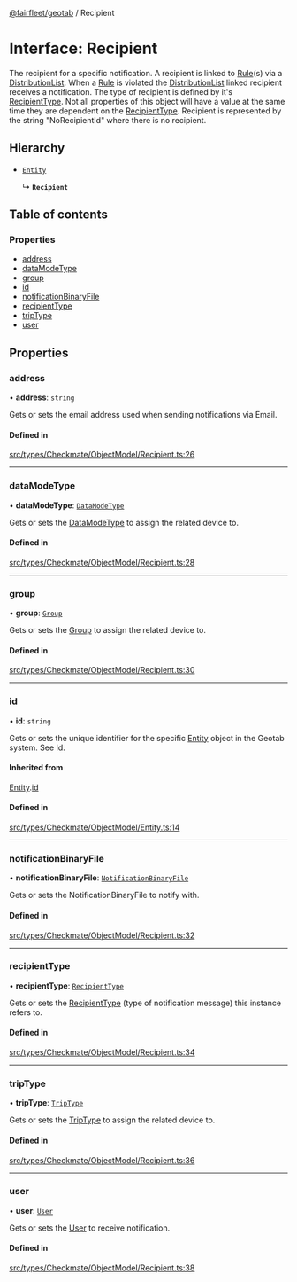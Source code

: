 [@fairfleet/geotab](../README.md) / Recipient

# Interface: Recipient

The recipient for a specific notification. A recipient is linked to
 [Rule](Rule.md)(s) via a
 [DistributionList](DistributionList.md).
 When a [Rule](Rule.md) is violated the
 [DistributionList](DistributionList.md) linked recipient receives a notification.
 The type of recipient is defined by it's [RecipientType](../README.md#recipienttype).
 Not all properties of this object will have a value at the same time they are dependent on the
 [RecipientType](../README.md#recipienttype).
 Recipient is represented by the string "NoRecipientId" where there is no recipient.

## Hierarchy

- [`Entity`](Entity.md)

  ↳ **`Recipient`**

## Table of contents

### Properties

- [address](Recipient.md#address)
- [dataModeType](Recipient.md#datamodetype)
- [group](Recipient.md#group)
- [id](Recipient.md#id)
- [notificationBinaryFile](Recipient.md#notificationbinaryfile)
- [recipientType](Recipient.md#recipienttype)
- [tripType](Recipient.md#triptype)
- [user](Recipient.md#user)

## Properties

### address

• **address**: `string`

Gets or sets the email address used when sending notifications via Email.

#### Defined in

[src/types/Checkmate/ObjectModel/Recipient.ts:26](https://github.com/fairfleet/geotab/blob/ff38bfc/src/types/Checkmate/ObjectModel/Recipient.ts#L26)

___

### dataModeType

• **dataModeType**: [`DataModeType`](DataModeType.md)

Gets or sets the [DataModeType](DataModeType.md) to assign the related device to.

#### Defined in

[src/types/Checkmate/ObjectModel/Recipient.ts:28](https://github.com/fairfleet/geotab/blob/ff38bfc/src/types/Checkmate/ObjectModel/Recipient.ts#L28)

___

### group

• **group**: [`Group`](Group.md)

Gets or sets the [Group](Group.md) to assign the related device to.

#### Defined in

[src/types/Checkmate/ObjectModel/Recipient.ts:30](https://github.com/fairfleet/geotab/blob/ff38bfc/src/types/Checkmate/ObjectModel/Recipient.ts#L30)

___

### id

• **id**: `string`

Gets or sets the unique identifier for the specific [Entity](Entity.md) object in the Geotab system. See Id.

#### Inherited from

[Entity](Entity.md).[id](Entity.md#id)

#### Defined in

[src/types/Checkmate/ObjectModel/Entity.ts:14](https://github.com/fairfleet/geotab/blob/ff38bfc/src/types/Checkmate/ObjectModel/Entity.ts#L14)

___

### notificationBinaryFile

• **notificationBinaryFile**: [`NotificationBinaryFile`](NotificationBinaryFile.md)

Gets or sets the NotificationBinaryFile to notify with.

#### Defined in

[src/types/Checkmate/ObjectModel/Recipient.ts:32](https://github.com/fairfleet/geotab/blob/ff38bfc/src/types/Checkmate/ObjectModel/Recipient.ts#L32)

___

### recipientType

• **recipientType**: [`RecipientType`](../README.md#recipienttype)

Gets or sets the [RecipientType](../README.md#recipienttype) (type of notification message) this instance refers to.

#### Defined in

[src/types/Checkmate/ObjectModel/Recipient.ts:34](https://github.com/fairfleet/geotab/blob/ff38bfc/src/types/Checkmate/ObjectModel/Recipient.ts#L34)

___

### tripType

• **tripType**: [`TripType`](../README.md#triptype)

Gets or sets the [TripType](../README.md#triptype) to assign the related device to.

#### Defined in

[src/types/Checkmate/ObjectModel/Recipient.ts:36](https://github.com/fairfleet/geotab/blob/ff38bfc/src/types/Checkmate/ObjectModel/Recipient.ts#L36)

___

### user

• **user**: [`User`](User.md)

Gets or sets the [User](User.md) to receive notification.

#### Defined in

[src/types/Checkmate/ObjectModel/Recipient.ts:38](https://github.com/fairfleet/geotab/blob/ff38bfc/src/types/Checkmate/ObjectModel/Recipient.ts#L38)
